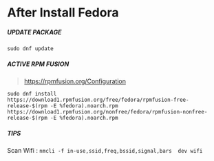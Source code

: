 # After Install Fedora

##### UPDATE PACKAGE
```sudo dnf update```

##### ACTIVE RPM FUSION
> https://rpmfusion.org/Configuration

```sudo dnf install https://download1.rpmfusion.org/free/fedora/rpmfusion-free-release-$(rpm -E %fedora).noarch.rpm https://download1.rpmfusion.org/nonfree/fedora/rpmfusion-nonfree-release-$(rpm -E %fedora).noarch.rpm```

##### TIPS
Scan Wifi :
```nmcli -f in-use,ssid,freq,bssid,signal,bars  dev wifi```
